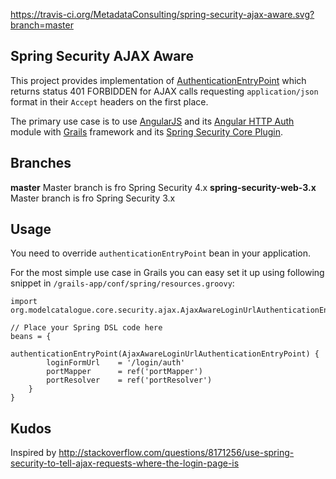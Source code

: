https://travis-ci.org/MetadataConsulting/spring-security-ajax-aware.svg?branch=master

Spring Security AJAX Aware
------------------------------------

This project provides implementation of [AuthenticationEntryPoint](http://docs.spring.io/spring-security/site/docs/3.0.x/apidocs/org/springframework/security/web/AuthenticationEntryPoint.html)
which returns status 401 FORBIDDEN for AJAX calls requesting `application/json` format in their `Accept` headers on the first place.

The primary use case is to use [AngularJS](https://angularjs.org) and its [Angular HTTP Auth](https://github.com/witoldsz/angular-http-auth) module
with [Grails](http://grails.org) framework and its [Spring Security Core Plugin](http://grails.org/plugin/spring-security-core). 

## Branches

**master** Master branch is fro Spring Security 4.x
**spring-security-web-3.x** Master branch is fro Spring Security 3.x

## Usage
You need to override `authenticationEntryPoint` bean in your application.

For the most simple use case in Grails you can easy set it up using following snippet in `/grails-app/conf/spring/resources.groovy`:

```
import org.modelcatalogue.core.security.ajax.AjaxAwareLoginUrlAuthenticationEntryPoint

// Place your Spring DSL code here
beans = {
    authenticationEntryPoint(AjaxAwareLoginUrlAuthenticationEntryPoint) {
        loginFormUrl    = '/login/auth'
        portMapper      = ref('portMapper')
        portResolver    = ref('portResolver')
    }
}
```


## Kudos
Inspired by http://stackoverflow.com/questions/8171256/use-spring-security-to-tell-ajax-requests-where-the-login-page-is
